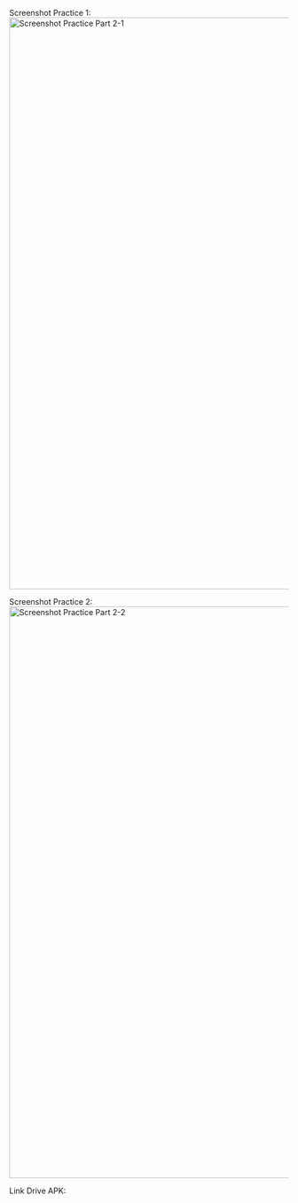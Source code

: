 Screenshot Practice 1:
<img width="1919" height="1032" alt="Screenshot Practice Part 2-1" src="https://github.com/user-attachments/assets/60327a29-4779-4b78-bf50-77b6dc6869c7" />

Screenshot Practice 2:
<img width="1919" height="1032" alt="Screenshot Practice Part 2-2" src="https://github.com/user-attachments/assets/05abad47-9d45-495e-a704-a4b758d4bfb6" />

Link Drive APK:
